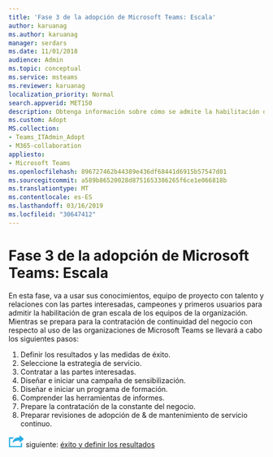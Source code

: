```yaml
---
title: 'Fase 3 de la adopción de Microsoft Teams: Escala'
author: karuanag
ms.author: karuanag
manager: serdars
ms.date: 11/01/2018
audience: Admin
ms.topic: conceptual
ms.service: msteams
ms.reviewer: karuanag
localization_priority: Normal
search.appverid: MET150
description: Obtenga información sobre cómo se admite la habilitación de gran escala de los equipos de la organización.
ms.custom: Adopt
MS.collection:
- Teams_ITAdmin_Adopt
- M365-collaboration
appliesto:
- Microsoft Teams
ms.openlocfilehash: 896727462b44389e436df68441d6915b57547d01
ms.sourcegitcommit: a589b86520028d8751653386265f6ce1e066818b
ms.translationtype: MT
ms.contentlocale: es-ES
ms.lasthandoff: 03/16/2019
ms.locfileid: "30647412"
---
```

# <a name="microsoft-teams-adoption-phase-3---scale"></a>Fase 3 de la adopción de Microsoft Teams: Escala

En esta fase, va a usar sus conocimientos, equipo de proyecto con talento y relaciones con las partes interesadas, campeones y primeros usuarios para admitir la habilitación de gran escala de los equipos de la organización. Mientras se prepara para la contratación de continuidad del negocio con respecto al uso de las organizaciones de Microsoft Teams se llevará a cabo los siguientes pasos:

1. Definir los resultados y las medidas de éxito.
2. Seleccione la estrategia de servicio.
3. Contratar a las partes interesadas.
4. Diseñar e iniciar una campaña de sensibilización.
5. Diseñar e iniciar un programa de formación.
6. Comprender las herramientas de informes.
7. Prepare la contratación de la constante del negocio.
8. Preparar revisiones de adopción de & de mantenimiento de servicio continuo.

![Icono de pasos siguiente](media/teams-adoption-next-icon.png) siguiente: [éxito y definir los resultados](teams-adoption-define-outcomes.md)